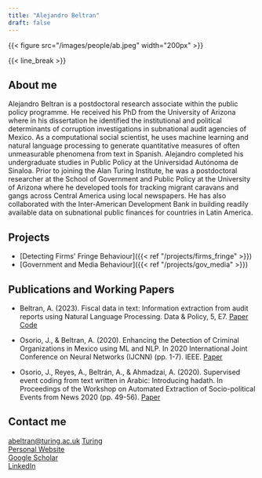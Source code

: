 ```yaml
---
title: "Alejandro Beltran"
draft: false
---
```


{{< figure src="/images/people/ab.jpeg" width="200px" >}}

{{< line_break >}}

## About me

Alejandro Beltran is a postdoctoral research associate within the public policy programme. He received his PhD from the University of Arizona where in his dissertation he identified the institutional and political determinants of corruption investigations in subnational audit agencies of Mexico. As a computational social scientist, he uses machine learning and natural language processing to generate quantitative measures of often unmeasurable phenomena from text in Spanish. Alejandro completed his undergraduate studies in Public Policy at the Universidad Autónoma de Sinaloa. Prior to joining the Alan Turing Institute, he was a postdoctoral researcher at the School of Government and Public Policy at the University of Arizona where he developed tools for tracking migrant caravans and gangs across Central America using local newspapers. He has also collaborated with the Inter-American Development Bank in building readily available data on subnational public finances for countries in Latin America.

## Projects

* [Detecting Firms' Fringe Behaviour]({{< ref "/projects/firms_fringe" >}}) 
* [Government and Media Behaviour]({{< ref "/projects/gov_media" >}}) 


## Publications and Working Papers

* Beltran, A. (2023). Fiscal data in text: Information extraction from audit reports using Natural Language Processing. Data & Policy, 5, E7. [Paper](https://doi.org/10.1017/dap.2023.4) [Code](https://github.com/AlejandroBeltranA/Sinaloa-Audits)

* Osorio, J., & Beltran, A. (2020). Enhancing the Detection of Criminal Organizations in Mexico using ML and NLP. In 2020 International Joint Conference on Neural Networks (IJCNN) (pp. 1-7). IEEE. [Paper](https://ieeexplore.ieee.org/abstract/document/9207039) 

* Osorio, J., Reyes, A., Beltrán, A., & Ahmadzai, A. (2020). Supervised event coding from text written in Arabic: Introducing hadath. In Proceedings of the Workshop on Automated Extraction of Socio-political Events from News 2020 (pp. 49-56). [Paper](https://aclanthology.org/2020.aespen-1.9/)

## Contact me

abeltran@turing.ac.uk 
[Turing](https://www.turing.ac.uk/people/researchers/alejandro-beltran)  
[Personal Website](https://www.beltranalejandro.com)   
[Google Scholar](https://scholar.google.com/citations?user=w-5RBX8AAAAJ&hl=en)    
[LinkedIn](https://www.linkedin.com/in/beltranalejandro)      